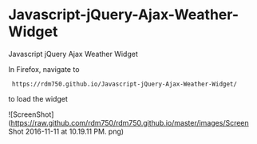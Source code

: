# Javascript-jQuery-Ajax-Weather-Widget
Javascript jQuery Ajax Weather Widget

In Firefox, navigate to
```
 https://rdm750.github.io/Javascript-jQuery-Ajax-Weather-Widget/

```
to load the widget

![ScreenShot](https://raw.github.com/rdm750/rdm750.github.io/master/images/Screen Shot 2016-11-11 at 10.19.11 PM. png)
